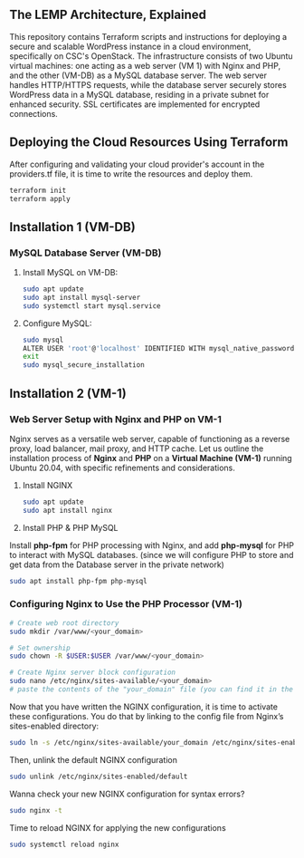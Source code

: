 ## The LEMP Architecture, Explained

This repository contains Terraform scripts and instructions for deploying a secure and scalable WordPress instance in a cloud environment, specifically on CSC's OpenStack. The infrastructure consists of two Ubuntu virtual machines: one acting as a web server (VM 1) with Nginx and PHP, and the other (VM-DB) as a MySQL database server. The web server handles HTTP/HTTPS requests, while the database server securely stores WordPress data in a MySQL database, residing in a private subnet for enhanced security. SSL certificates are implemented for encrypted connections.


## Deploying the Cloud Resources Using Terraform

After configuring and validating your cloud provider's account in the providers.tf file, it is time to write the resources and deploy them.

```bash
terraform init
terraform apply
```

## Installation 1 (VM-DB)

### MySQL Database Server (VM-DB)

1. Install MySQL on VM-DB:

    ```bash
    sudo apt update
    sudo apt install mysql-server
    sudo systemctl start mysql.service
    ```

2. Configure MySQL:

    ```bash
    sudo mysql
    ALTER USER 'root'@'localhost' IDENTIFIED WITH mysql_native_password BY 'password';
    exit
    sudo mysql_secure_installation
    ```

## Installation 2 (VM-1)

### Web Server Setup with Nginx and PHP on VM-1

Nginx serves as a versatile web server, capable of functioning as a reverse proxy, load balancer, mail proxy, and HTTP cache. Let us outline the installation process of **Nginx** and **PHP** on a **Virtual Machine (VM-1)** running Ubuntu 20.04, with specific refinements and considerations.

1. Install NGINX

   ```bash
   sudo apt update
   sudo apt install nginx
   ```

2. Install PHP & PHP MySQL

Install **php-fpm** for PHP processing with Nginx, and add **php-mysql** for PHP to interact with MySQL databases. (since we will configure PHP to store and get data from the Database server in the private network)

```bash
sudo apt install php-fpm php-mysql
```
###  Configuring Nginx to Use the PHP Processor (VM-1)

```bash
# Create web root directory
sudo mkdir /var/www/<your_domain>

# Set ownership
sudo chown -R $USER:$USER /var/www/<your_domain>

# Create Nginx server block configuration
sudo nano /etc/nginx/sites-available/<your_domain>
# paste the contents of the "your_domain" file (you can find it in the files directory of this repo.
```

Now that you have written the NGINX configuration, it is time to activate these configurations. You do that by linking to the config file from Nginx’s sites-enabled directory:
```bash
sudo ln -s /etc/nginx/sites-available/your_domain /etc/nginx/sites-enabled/
```
Then, unlink the default NGINX configuration
```bash
sudo unlink /etc/nginx/sites-enabled/default
```

Wanna check your new NGINX configuration for syntax errors?
```bash
sudo nginx -t
```
Time to reload NGINX for applying the new configurations
```bash
sudo systemctl reload nginx
```
